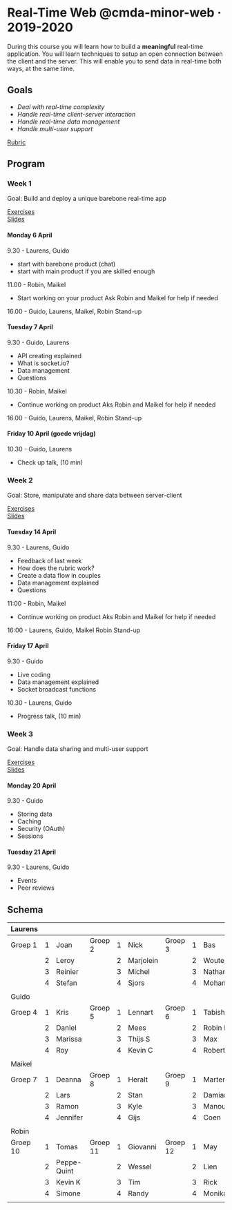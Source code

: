 # Real-Time Web @cmda-minor-web · 2019-2020

During this course you will learn how to build a **meaningful** real-time application. You will learn techniques to setup an open connection between the client and the server. This will enable you to send data in real-time both ways, at the same time.

## Goals
- _Deal with real-time complexity_
- _Handle real-time client-server interaction_
- _Handle real-time data management_
- _Handle multi-user support_

[Rubric][rubric]


## Program

### Week 1
Goal: Build and deploy a unique barebone real-time app  

[Exercises](https://github.com/cmda-minor-web/real-time-web-1920/blob/master/course/week-1.md)    
[Slides](https://docs.google.com/presentation/d/1Q_2EpEnW53G-DiRYtfp1VRYHdLJYJ7bjoLxAWhGbW-0/edit?usp=sharing)  


#### Monday 6 April
9.30 - Laurens, Guido
* start with barebone product (chat)
* start with main product if you are skilled enough

11.00 - Robin, Maikel
* Start working on your product
Ask Robin and Maikel for help if needed

16.00 - Guido, Laurens, Maikel, Robin
Stand-up

#### Tuesday 7 April
9.30 - Guido, Laurens
* API creating explained
* What is socket.io?
* Data management
* Questions

10.30 - Robin, Maikel
* Continue working on product
Aks Robin and Maikel for help if needed

16.00 - Guido, Laurens, Maikel, Robin
Stand-up

#### Friday 10 April (goede vrijdag)
10.30 - Guido, Laurens
* Check up talk, (10 min)

### Week 2
Goal: Store, manipulate and share data between server-client   

[Exercises](https://github.com/cmda-minor-web/real-time-web-1920/blob/master/course/week-2.md)    
[Slides](https://docs.google.com/presentation/d/1p_P-rciWJQ2BMgveOYNTcwEJHh1yxB1-HqKZhiD8kkk/edit?usp=sharing)


#### Tuesday 14 April
9.30 - Laurens, Guido
* Feedback of last week
* How does the rubric work?
* Create a data flow in couples
* Data management explained
* Questions

11:00 - Robin, Maikel
* Continue working on product
Aks Robin and Maikel for help if needed

16:00 - Laurens, Guido, Maikel Robin
Stand-up

#### Friday 17 April
9.30 - Guido

* Live coding
* Data management explained
* Socket broadcast functions

10.30 - Laurens, Guido
* Progress talk, (10 min)

### Week 3
Goal: Handle data sharing and multi-user support 

[Exercises](https://github.com/cmda-minor-web/real-time-web-1920/blob/master/course/week-3.md)  
[Slides](https://drive.google.com/open?id=19GE6r1jha3gX-uhQI0NIv09klTT45BihuELqZSEa2_8)


#### Monday 20 April
9.30 - Guido
* Storing data
* Caching
* Security (OAuth)
* Sessions

#### Tuesday 21 April
9.30 - Laurens, Guido
* Events
* Peer reviews

## Schema

| Laurens  |   |             |          |   |           |          |   |          |
|----------|---|-------------|----------|---|-----------|----------|---|----------|
| Groep 1  | 1 | Joan        | Groep 2  | 1 | Nick      | Groep 3  | 1 | Bas      |
|          | 2 | Leroy       |          | 2 | Marjolein |          | 2 | Wouter   |
|          | 3 | Reinier     |          | 3 | Michel    |          | 3 | Nathan   |
|          | 4 | Stefan      |          | 4 | Sjors     |          | 4 | Mohammad |
|          |   |             |          |   |           |          |   |          |
| Guido    |   |             |          |   |           |          |   |          |
| Groep 4  | 1 | Kris        | Groep 5  | 1 | Lennart   | Groep 6  | 1 | Tabish   |
|          | 2 | Daniel      |          | 2 | Mees      |          | 2 | Robin F  |
|          | 3 | Marissa     |          | 3 | Thijs S   |          | 3 | Max      |
|          | 4 | Roy         |          | 4 | Kevin C   |          | 4 | Robert   |
|          |   |             |          |   |           |          |   |          |
| Maikel   |   |             |          |   |           |          |   |          |
| Groep 7  | 1 | Deanna      | Groep 8  | 1 | Heralt    | Groep 9  | 1 | Marten   |
|          | 2 | Lars        |          | 2 | Stan      |          | 2 | Damian   |
|          | 3 | Ramon       |          | 3 | Kyle      |          | 3 | Manouk   |
|          | 4 | Jennifer    |          | 4 | Gijs      |          | 4 | Coen     |
|          |   |             |          |   |           |          |   |          |
| Robin    |   |             |          |   |           |          |   |          |
| Groep 10 | 1 | Tomas       | Groep 11 | 1 | Giovanni  | Groep 12 | 1 | May      |
|          | 2 | Peppe-Quint |          | 2 | Wessel    |          | 2 | Lien     |
|          | 3 | Kevin K     |          | 3 | Tim       |          | 3 | Rick     |
|          | 4 | Simone      |          | 4 | Randy     |          | 4 | Monika   |
|          |   |             |          |   |           |          |   |          |

<!-- Add a link to your live demo in Github Pages 🌐-->

<!-- ☝️ replace this description with a description of your own work -->

<!-- replace the code in the /docs folder with your own, so you can showcase your work with GitHub Pages 🌍 -->

<!-- Add a nice image here at the end of the week, showing off your shiny frontend 📸 -->

<!-- Maybe a table of contents here? 📚 -->

<!-- How about a section that describes how to install this project? 🤓 -->

<!-- ...but how does one use this project? What are its features 🤔 -->

<!-- What external data source is featured in your project and what are its properties 🌠 -->

<!-- This would be a good place for your data life cycle ♻️-->

<!-- Maybe a checklist of done stuff and stuff still on your wishlist? ✅ -->

<!-- How about a license here? 📜  -->

[rubric]: https://docs.google.com/spreadsheets/d/e/2PACX-1vSd1I4ma8R5mtVMyrbp6PA2qEInWiOialK9Fr2orD3afUBqOyvTg_JaQZ6-P4YGURI-eA7PoHT8TRge/pubhtml
